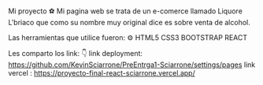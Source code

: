 Mi proyecto ⚽
Mi pagina web se trata de un e-comerce llamado Liquore L'briaco que como su nombre muy original dice es sobre venta de alcohol.

Las herramientas que utilice fueron: ⚙️
HTML5
CSS3
BOOTSTRAP
REACT

Les comparto los link: 👇
link deployment: https://github.com/KevinSciarrone/PreEntrga1-Sciarrone/settings/pages
link vercel : https://proyecto-final-react-sciarrone.vercel.app/

